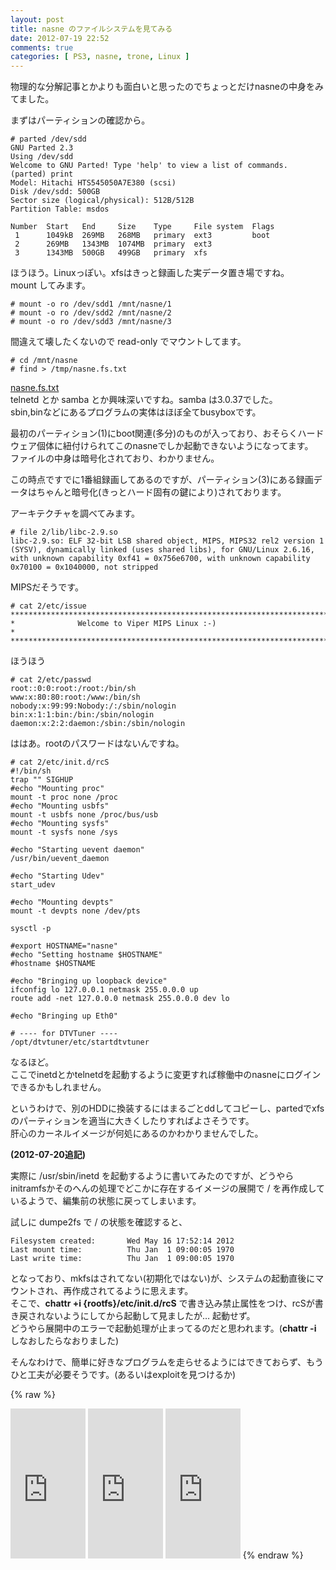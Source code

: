 ```yaml
---
layout: post
title: nasne のファイルシステムを見てみる
date: 2012-07-19 22:52
comments: true
categories: [ PS3, nasne, trone, Linux ]
---
```

物理的な分解記事とかよりも面白いと思ったのでちょっとだけnasneの中身をみてました。

<!-- more -->

まずはパーティションの確認から。

    # parted /dev/sdd
    GNU Parted 2.3
    Using /dev/sdd
    Welcome to GNU Parted! Type 'help' to view a list of commands.
    (parted) print
    Model: Hitachi HTS545050A7E380 (scsi)
    Disk /dev/sdd: 500GB
    Sector size (logical/physical): 512B/512B
    Partition Table: msdos
    
    Number  Start   End     Size    Type     File system  Flags
     1      1049kB  269MB   268MB   primary  ext3         boot
     2      269MB   1343MB  1074MB  primary  ext3
     3      1343MB  500GB   499GB   primary  xfs

ほうほう。Linuxっぽい。xfsはきっと録画した実データ置き場ですね。  
mount してみます。

    # mount -o ro /dev/sdd1 /mnt/nasne/1
    # mount -o ro /dev/sdd2 /mnt/nasne/2
    # mount -o ro /dev/sdd3 /mnt/nasne/3

間違えて壊したくないので read-only でマウントしてます。  

    # cd /mnt/nasne
    # find > /tmp/nasne.fs.txt

[nasne.fs.txt](/assets/nasne.fs.txt)  
telnetd とか samba とか興味深いですね。samba は3.0.37でした。  
sbin,binなどにあるプログラムの実体はほぼ全てbusyboxです。  

最初のパーティション(1)にboot関連(多分)のものが入っており、おそらくハードウェア個体に紐付けられてこのnasneでしか起動できないようになってます。  
ファイルの中身は暗号化されており、わかりません。  

この時点ですでに1番組録画してあるのですが、パーティション(3)にある録画データはちゃんと暗号化(きっとハード固有の鍵により)されております。  

アーキテクチャを調べてみます。

    # file 2/lib/libc-2.9.so
    libc-2.9.so: ELF 32-bit LSB shared object, MIPS, MIPS32 rel2 version 1 (SYSV), dynamically linked (uses shared libs), for GNU/Linux 2.6.16, with unknown capability 0xf41 = 0x756e6700, with unknown capability 0x70100 = 0x1040000, not stripped

MIPSだそうです。

    # cat 2/etc/issue
    ********************************************************************************
    *              Welcome to Viper MIPS Linux :-)                                 *
    ********************************************************************************

ほうほう

    # cat 2/etc/passwd
    root::0:0:root:/root:/bin/sh
    www:x:80:80:root:/www:/bin/sh
    nobody:x:99:99:Nobody:/:/sbin/nologin
    bin:x:1:1:bin:/bin:/sbin/nologin
    daemon:x:2:2:daemon:/sbin:/sbin/nologin

ははあ。rootのパスワードはないんですね。

    # cat 2/etc/init.d/rcS
    #!/bin/sh
    trap "" SIGHUP
    #echo "Mounting proc"
    mount -t proc none /proc
    #echo "Mounting usbfs"
    mount -t usbfs none /proc/bus/usb
    #echo "Mounting sysfs"
    mount -t sysfs none /sys
    
    #echo "Starting uevent daemon"
    /usr/bin/uevent_daemon

    #echo "Starting Udev"
    start_udev
    
    #echo "Mounting devpts"
    mount -t devpts none /dev/pts
    
    sysctl -p
    
    #export HOSTNAME="nasne"
    #echo "Setting hostname $HOSTNAME"
    #hostname $HOSTNAME
    
    #echo "Bringing up loopback device"
    ifconfig lo 127.0.0.1 netmask 255.0.0.0 up
    route add -net 127.0.0.0 netmask 255.0.0.0 dev lo
    
    #echo "Bringing up Eth0"
    
    # ---- for DTVTuner ----
    /opt/dtvtuner/etc/startdtvtuner


なるほど。  
ここでinetdとかtelnetdを起動するように変更すれば稼働中のnasneにログインできるかもしれません。  

というわけで、別のHDDに換装するにはまるごとddしてコピーし、partedでxfsのパーティションを適当に大きくしたりすればよさそうです。  
肝心のカーネルイメージが何処にあるのかわかりませんでした。  

**(2012-07-20追記)**  

実際に /usr/sbin/inetd を起動するように書いてみたのですが、どうやらinitramfsかそのへんの処理でどこかに存在するイメージの展開で / を再作成しているようで、編集前の状態に戻ってしまいます。  

試しに dumpe2fs で / の状態を確認すると、

    Filesystem created:       Wed May 16 17:52:14 2012
    Last mount time:          Thu Jan  1 09:00:05 1970
    Last write time:          Thu Jan  1 09:00:05 1970

となっており、mkfsはされてない(初期化ではない)が、システムの起動直後にマウントされ、再作成されてるように思えます。  
そこで、__chattr +i {rootfs}/etc/init.d/rcS__ で書き込み禁止属性をつけ、rcSが書き戻されないようにしてから起動して見ましたが… 起動せず。  
どうやら展開中のエラーで起動処理が止まってるのだと思われます。(__chattr -i__ しなおしたらなおりました)  

そんなわけで、簡単に好きなプログラムを走らせるようにはできておらず、もうひと工夫が必要そうです。(あるいはexploitを見つけるか)  

{% raw %}
<iframe src="http://rcm-jp.amazon.co.jp/e/cm?lt1=_blank&bc1=000000&IS2=1&bg1=FFFFFF&fc1=000000&lc1=0000FF&t=takuojp02-22&o=9&p=8&l=as4&m=amazon&f=ifr&ref=ss_til&asins=B007V9T9ZK" style="width:120px;height:240px;" scrolling="no" marginwidth="0" marginheight="0" frameborder="0"></iframe>
<iframe src="http://rcm-jp.amazon.co.jp/e/cm?lt1=_blank&bc1=000000&IS2=1&bg1=FFFFFF&fc1=000000&lc1=0000FF&t=takuojp02-22&o=9&p=8&l=as4&m=amazon&f=ifr&ref=ss_til&asins=B0034KZXBO" style="width:120px;height:240px;" scrolling="no" marginwidth="0" marginheight="0" frameborder="0"></iframe>
<iframe src="http://rcm-jp.amazon.co.jp/e/cm?lt1=_blank&bc1=000000&IS2=1&bg1=FFFFFF&fc1=000000&lc1=0000FF&t=takuojp02-22&o=9&p=8&l=as4&m=amazon&f=ifr&ref=ss_til&asins=B0035V5EA2" style="width:120px;height:240px;" scrolling="no" marginwidth="0" marginheight="0" frameborder="0"></iframe>
{% endraw %}

